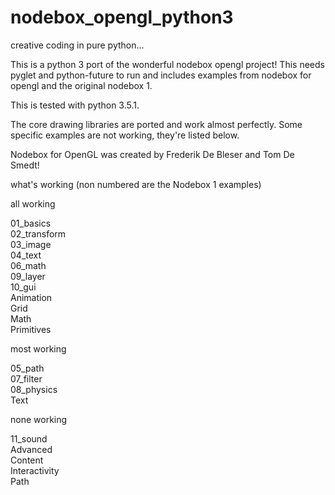 # nodebox_opengl_python3

creative coding in pure python... 

This is a python 3 port of the wonderful nodebox opengl project! This needs pyglet and python-future to run and includes examples from nodebox for opengl and the original nodebox 1.

This is tested with python 3.5.1.

The core drawing libraries are ported and work almost perfectly. Some specific examples are not working, they're listed below.

Nodebox for OpenGL was created by Frederik De Bleser and Tom De Smedt!

what's working (non numbered are the Nodebox 1 examples)

all working

01_basics  
02_transform  
03_image  
04_text  
06_math  
09_layer  
10_gui  
Animation  
Grid  
Math  
Primitives  

most working

05_path  
07_filter  
08_physics  
Text  

none working

11_sound  
Advanced  
Content  
Interactivity  
Path  